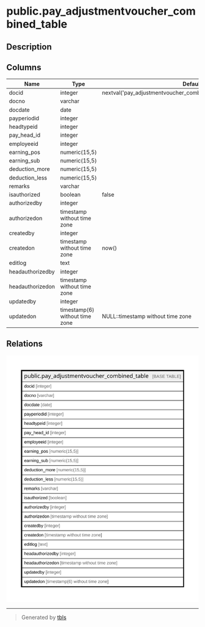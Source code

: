 # public.pay_adjustmentvoucher_combined_table

## Description

## Columns

| Name | Type | Default | Nullable | Children | Parents | Comment |
| ---- | ---- | ------- | -------- | -------- | ------- | ------- |
| docid | integer | nextval('pay_adjustmentvoucher_combined_table_docid_seq'::regclass) | false |  |  |  |
| docno | varchar |  | false |  |  |  |
| docdate | date |  | false |  |  |  |
| payperiodid | integer |  | false |  |  |  |
| headtypeid | integer |  | true |  |  |  |
| pay_head_id | integer |  | false |  |  |  |
| employeeid | integer |  | false |  |  |  |
| earning_pos | numeric(15,5) |  | true |  |  |  |
| earning_sub | numeric(15,5) |  | true |  |  |  |
| deduction_more | numeric(15,5) |  | true |  |  |  |
| deduction_less | numeric(15,5) |  | true |  |  |  |
| remarks | varchar |  | true |  |  |  |
| isauthorized | boolean | false | false |  |  |  |
| authorizedby | integer |  | true |  |  |  |
| authorizedon | timestamp without time zone |  | true |  |  |  |
| createdby | integer |  | true |  |  |  |
| createdon | timestamp without time zone | now() | true |  |  |  |
| editlog | text |  | true |  |  |  |
| headauthorizedby | integer |  | true |  |  |  |
| headauthorizedon | timestamp without time zone |  | true |  |  |  |
| updatedby | integer |  | true |  |  |  |
| updatedon | timestamp(6) without time zone | NULL::timestamp without time zone | true |  |  |  |

## Relations

![er](public.pay_adjustmentvoucher_combined_table.svg)

---

> Generated by [tbls](https://github.com/k1LoW/tbls)
